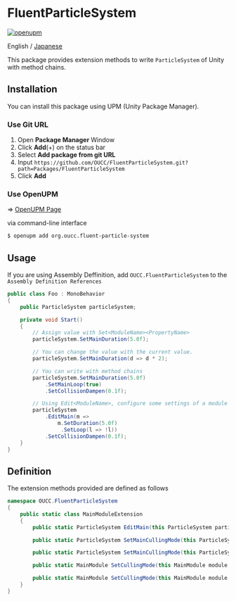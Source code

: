 # FluentParticleSystem

[![openupm](https://img.shields.io/npm/v/org.oucc.fluent-particle-system?label=openupm&registry_uri=https://package.openupm.com)](https://openupm.com/packages/org.oucc.fluent-particle-system/)

English / [Japanese](README_ja.md)

This package provides extension methods to write `ParticleSystem` of Unity with method chains.

## Installation

You can install this package using UPM (Unity Package Manager).

### Use Git URL

1. Open **Package Manager** Window
2. Click **Add**(+) on the status bar
3. Select **Add package from git URL**
4. Input `https://github.com/OUCC/FluentParticleSystem.git?path=Packages/FluentParticleSystem`
5. Click **Add**

### Use OpenUPM

=> [OpenUPM Page](https://openupm.com/packages/org.oucc.fluent-particle-system/)

via command-line interface
```bash
$ openupm add org.oucc.fluent-particle-system
```

## Usage

If you are using Assembly Deffinition, add `OUCC.FluentParticleSystem` to the `Assembly Definition References`

```csharp
public class Foo : MonoBehavior
{
    public ParticleSystem particleSystem;

    private void Start()
    {
        // Assign value with Set<ModuleName><PropertyName>
        particleSystem.SetMainDuration(5.0f);

        // You can change the value with the current value.
        particleSystem.SetMainDuration(d => d * 2);

        // You can write with method chains
        particleSystem.SetMainDuration(5.0f)
            .SetMainLoop(true)
            .SetCollisionDampen(0.1f);

        // Using Edit<ModuleName>, configure some settings of a module at a time
        particleSystem
            .EditMain(m =>
                m.SetDuration(5.0f)
                 .SetLoop(l => !l))
            .SetCollisionDampen(0.1f);
    }
}
```

## Definition

The extension methods provided are defined as follows

```csharp
namespace OUCC.FluentParticleSystem
{
    public static class MainModuleExtension
    {
        public static ParticleSystem EditMain(this ParticleSystem particleSystem, Action<MainModule> moduleEditor);

        public static ParticleSystem SetMainCullingMode(this ParticleSystem particleSystem, ParticleSystemCullingMode cullingMode);

        public static ParticleSystem SetMainCullingMode(this ParticleSystem particleSystem, Func<ParticleSystemCullingMode, ParticleSystemCullingMode> cullingModeChanger);

        public static MainModule SetCullingMode(this MainModule module, ParticleSystemCullingMode cullingMode);

        public static MainModule SetCullingMode(this MainModule module, Func<ParticleSystemCullingMode, ParticleSystemCullingMode> cullingModeChanger);
    }
}
```
